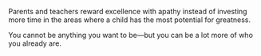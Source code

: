 Parents and teachers reward excellence with apathy instead of investing more time in the areas where a child has the most potential for greatness.

You cannot be anything you want to be—but you can be a lot more of who you already are.
